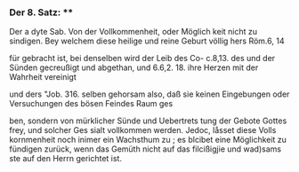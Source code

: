 <!-- Seite: 33; content-0052.xml -->

### Der 8. Satz: **


Der a dyte Sab. Von der Vollkommenheit, oder Möglich
keit nicht zu sindigen. Bey welchem diese heilige und reine Geburt völlig hers
Röm.6, 14

für gebracht ist, bei denselben wird der Leib des Co- c.8,13. des und der Sünden
gecreußigt und abgethan, und 6.6,2. 18. ihre Herzen mit der Wahrheit vereinigt

und ders "Job. 316. selben gehorsam also, daß sie keinen Eingebungen oder
Versuchungen des bösen Feindes Raum ges

<!-- Seite 34; content-0052.xml -->

ben, sondern von mürklicher Sünde und Uebertrets tung der Gebote Gottes frey,
und solcher Ges sialt vollkommen werden. Jedoc, låsset diese Volls kornmenheit
noch inimer ein Wachsthum zu ; es blcibet eine Möglichkeit zu fündigen zurück,
wenn das Gemüth nicht auf das filcißigjie und wad)sams ste auf den Herrn
gerichtet ist.

